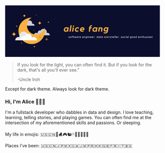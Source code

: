 ![banner](https://github.com/alicesf2/alicesf2/blob/master/banner.png)

> If you look for the light, you can often find it. But if you look for the dark, that's all you'll ever see."
>
> -Uncle Iroh

Except for dark theme. Always look for dark theme.

### Hi, I'm Alice 🙋🏻‍♀️

I'm a fullstack developer who dabbles in data and design. I love teaching, learning, telling stories, and playing games. You can often find me at the intersection of my aforementioned skills and passions. Or sleeping.

My life in emojis: 🇺🇸🇨🇳🎹⛸🎮🐿🃏👩🏻‍💻💃🍵

Places I've been: 🇺🇸🇨🇳🇯🇵🇲🇽🇨🇦🇯🇲🇵🇷🇭🇰🇬🇧🇫🇷🇮🇹🇧🇸
